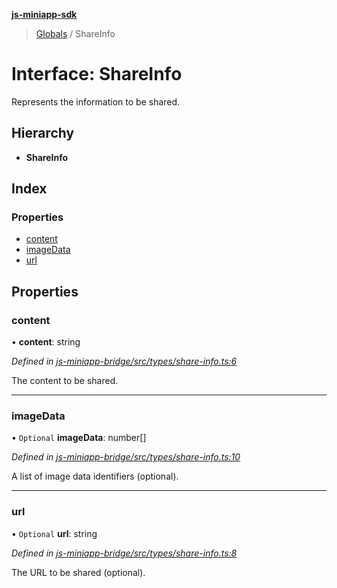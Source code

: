 **[js-miniapp-sdk](../README.md)**

> [Globals](../README.md) / ShareInfo

# Interface: ShareInfo

Represents the information to be shared.

## Hierarchy

* **ShareInfo**

## Index

### Properties

* [content](shareinfo.md#content)
* [imageData](shareinfo.md#imagedata)
* [url](shareinfo.md#url)

## Properties

### content

•  **content**: string

*Defined in [js-miniapp-bridge/src/types/share-info.ts:6](https://github.com/rakutentech/js-miniapp/blob/cac19e7/js-miniapp-bridge/src/types/share-info.ts#L6)*

The content to be shared.

___

### imageData

• `Optional` **imageData**: number[]

*Defined in [js-miniapp-bridge/src/types/share-info.ts:10](https://github.com/rakutentech/js-miniapp/blob/cac19e7/js-miniapp-bridge/src/types/share-info.ts#L10)*

A list of image data identifiers (optional).

___

### url

• `Optional` **url**: string

*Defined in [js-miniapp-bridge/src/types/share-info.ts:8](https://github.com/rakutentech/js-miniapp/blob/cac19e7/js-miniapp-bridge/src/types/share-info.ts#L8)*

The URL to be shared (optional).
